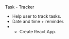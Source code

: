 Task - Tracker
 
- Help user to track tasks.
-   Date and time + reminder.
-  - Create React App.






